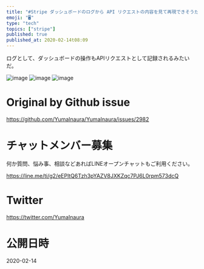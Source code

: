 ```yaml
---
title: "#Stripe ダッシュボードのログから API リクエストの内容を見て再現できそうだ"
emoji: "🖥"
type: "tech"
topics: ["stripe"]
published: true
published_at: 2020-02-14t08:09
---
```


ログとして、ダッシュボードの操作もAPIリクエストとして記録されるみたいだ。

![image](https://user-images.githubusercontent.com/13635059/74381346-95fbf100-4e2e-11ea-8329-b329975d97d5.png)
![image](https://user-images.githubusercontent.com/13635059/74381355-998f7800-4e2e-11ea-8bf0-77699eea7336.png)
![image](https://user-images.githubusercontent.com/13635059/74381360-9ac0a500-4e2e-11ea-9885-b9d951eb4c34.png)


# Original by Github issue

https://github.com/YumaInaura/YumaInaura/issues/2982








<!-- Update From Qiita API -->

# チャットメンバー募集


何か質問、悩み事、相談などあればLINEオープンチャットもご利用ください。

https://line.me/ti/g2/eEPltQ6Tzh3pYAZV8JXKZqc7PJ6L0rpm573dcQ





# Twitter


https://twitter.com/YumaInaura


<!-- Update From Qiita API -->



# 公開日時

2020-02-14
